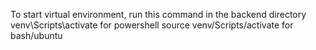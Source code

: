 To start virtual environment, run this command in the backend directory 
venv\Scripts\activate for powershell
source venv/Scripts/activate for bash/ubuntu